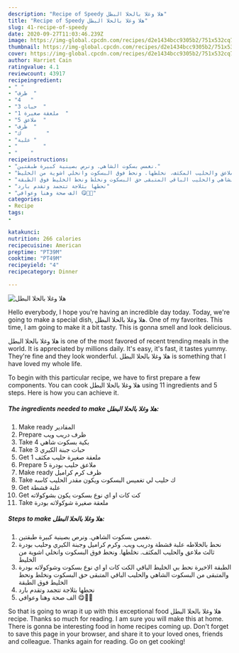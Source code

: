```yaml
---
description: "Recipe of Speedy هلا وغلا بالحلا البطل"
title: "Recipe of Speedy هلا وغلا بالحلا البطل"
slug: 41-recipe-of-speedy
date: 2020-09-27T11:03:46.239Z
image: https://img-global.cpcdn.com/recipes/d2e1434bcc9305b2/751x532cq70/الصورة-الرئيسية-لوصفةهلا-وغلا-بالحلا-البطل.jpg
thumbnail: https://img-global.cpcdn.com/recipes/d2e1434bcc9305b2/751x532cq70/الصورة-الرئيسية-لوصفةهلا-وغلا-بالحلا-البطل.jpg
cover: https://img-global.cpcdn.com/recipes/d2e1434bcc9305b2/751x532cq70/الصورة-الرئيسية-لوصفةهلا-وغلا-بالحلا-البطل.jpg
author: Harriet Cain
ratingvalue: 4.1
reviewcount: 43917
recipeingredient:
- " "
- "ظرف  "
- "4   "
- "3 حبات  "
- "1 ملعقة صغيرة  "
- "5 ملاعق  "
- "ظرف  "
- "ك        "
- "علبة "
- "        "
- "    "
recipeinstructions:
- "نغمس بسكوت الشاهي. ونرص بصينية كبيرة طبقتين."
- "نحط بالخلاطه علبة قشطة ودريب ويب. وكرم كراميل وجبنة الكيري وحليب بودرة ثالث ملاعق والحليب المكثف. نخلطها. ونحط فوق البسكوت وانخلي اشوية من الخليط"
- "الطبقة الاخيرة نحط بي الخليط الباقي الكت كات او اي نوع بسكوت وشوكولاته بودرة والمتبقى من البسكوت الشاهي والحليب الباقي المتبقى حق البسكوت ونخلط ونحط الخليط فوق الطبقة"
- "نحطها بثلاجة تتجمد وتقدم بارد"
- "الف صحة وهنا وعوافي 😋🤤🤤"
categories:
- Recipe
tags:
- 

katakunci:  
nutrition: 266 calories
recipecuisine: American
preptime: "PT39M"
cooktime: "PT49M"
recipeyield: "4"
recipecategory: Dinner

---
```



![هلا وغلا بالحلا البطل](https://img-global.cpcdn.com/recipes/d2e1434bcc9305b2/751x532cq70/الصورة-الرئيسية-لوصفةهلا-وغلا-بالحلا-البطل.jpg)

Hello everybody, I hope you're having an incredible day today. Today, we're going to make a special dish, هلا وغلا بالحلا البطل. One of my favorites. This time, I am going to make it a bit tasty. This is gonna smell and look delicious.

هلا وغلا بالحلا البطل is one of the most favored of recent trending meals in the world. It is appreciated by millions daily. It's easy, it's fast, it tastes yummy. They're fine and they look wonderful. هلا وغلا بالحلا البطل is something that I have loved my whole life.




To begin with this particular recipe, we have to first prepare a few components. You can cook هلا وغلا بالحلا البطل using 11 ingredients and 5 steps. Here is how you can achieve it.

<!--inarticleads1-->

##### The ingredients needed to make هلا وغلا بالحلا البطل:

1. Make ready  المقادير
1. Prepare ظرف دريب ويب
1. Take 4 بكية بسكوت شاهي
1. Take 3 حبات جبنة الكيري
1. Get 1 ملعقة صغيرة حليب مكثف
1. Prepare 5 ملاعق حليب بودرة
1. Make ready ظرف كرم كراميل
1. Take ك حليب لي تغميس البسكوت ويكون مقدر الحليب كاسه
1. Get علبة قشطة
1. Get  كت كات او اي نوع بسكوت يكون بشوكولاته
1. Take  ملعقة صغيرة شوكولاته بودرة




<!--inarticleads2-->

##### Steps to make هلا وغلا بالحلا البطل:

1. نغمس بسكوت الشاهي. ونرص بصينية كبيرة طبقتين.
1. نحط بالخلاطه علبة قشطة ودريب ويب. وكرم كراميل وجبنة الكيري وحليب بودرة ثالث ملاعق والحليب المكثف. نخلطها. ونحط فوق البسكوت وانخلي اشوية من الخليط
1. الطبقة الاخيرة نحط بي الخليط الباقي الكت كات او اي نوع بسكوت وشوكولاته بودرة والمتبقى من البسكوت الشاهي والحليب الباقي المتبقى حق البسكوت ونخلط ونحط الخليط فوق الطبقة
1. نحطها بثلاجة تتجمد وتقدم بارد
1. الف صحة وهنا وعوافي 😋🤤🤤




So that is going to wrap it up with this exceptional food هلا وغلا بالحلا البطل recipe. Thanks so much for reading. I am sure you will make this at home. There is gonna be interesting food in home recipes coming up. Don't forget to save this page in your browser, and share it to your loved ones, friends and colleague. Thanks again for reading. Go on get cooking!
